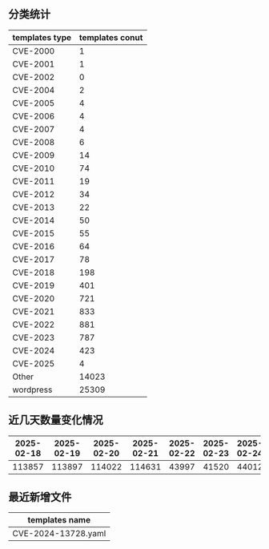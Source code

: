 ## 分类统计
| templates type | templates conut | 
| --- | --- |
| CVE-2000 | 1 |
| CVE-2001 | 1 |
| CVE-2002 | 0 |
| CVE-2004 | 2 |
| CVE-2005 | 4 |
| CVE-2006 | 4 |
| CVE-2007 | 4 |
| CVE-2008 | 6 |
| CVE-2009 | 14 |
| CVE-2010 | 74 |
| CVE-2011 | 19 |
| CVE-2012 | 34 |
| CVE-2013 | 22 |
| CVE-2014 | 50 |
| CVE-2015 | 55 |
| CVE-2016 | 64 |
| CVE-2017 | 78 |
| CVE-2018 | 198 |
| CVE-2019 | 401 |
| CVE-2020 | 721 |
| CVE-2021 | 833 |
| CVE-2022 | 881 |
| CVE-2023 | 787 |
| CVE-2024 | 423 |
| CVE-2025 | 4 |
| Other | 14023 |
| wordpress | 25309 |
## 近几天数量变化情况
|2025-02-18 | 2025-02-19 | 2025-02-20 | 2025-02-21 | 2025-02-22 | 2025-02-23 | 2025-02-24|
|--- | ------ | ------ | ------ | ------ | ------ | ---|
|113857 | 113897 | 114022 | 114631 | 43997 | 41520 | 44012|
## 最近新增文件
| templates name | 
| --- |
| CVE-2024-13728.yaml |
